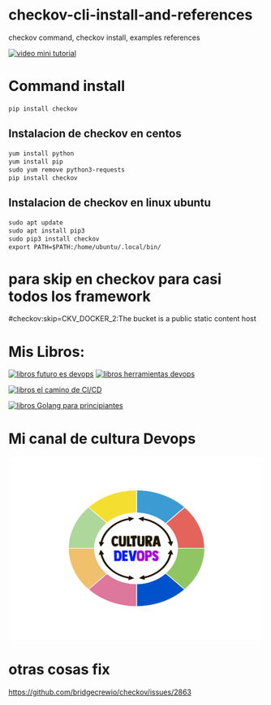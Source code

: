 # checkov-cli-install-and-references
checkov command, checkov install, examples references



[![video mini tutorial](https://i.ytimg.com/vi/t5Dx7Qx3MwE/hqdefault.jpg?sqp=-oaymwEXCNACELwBSFryq4qpAwkIARUAAIhCGAE=&rs=AOn4CLDPKl4nLpOIyVpgsETLsunUi9s8cg)](https://youtu.be/t5Dx7Qx3MwE)


# Command install 

    pip install checkov

## Instalacion de checkov en centos 
    yum install python
    yum install pip
    sudo yum remove python3-requests
    pip install checkov

## Instalacion de checkov en linux ubuntu
    sudo apt update 
    sudo apt install pip3
    sudo pip3 install checkov
    export PATH=$PATH:/home/ubuntu/.local/bin/



# para skip en checkov para casi todos los framework
#checkov:skip=CKV_DOCKER_2:The bucket is a public static content host



# Mis Libros:

[![libros futuro es devops ](https://m.media-amazon.com/images/W/MEDIAX_792452-T2/images/I/71rVlfW9fqL._SY522_.jpg)](https://amzn.to/3S8AGG9) [![libros herramientas devops](https://m.media-amazon.com/images/W/MEDIAX_792452-T2/images/I/71fOBQCvIcL._SY342_.jpg)](https://amzn.to/3ga1c4E)

[![libros el camino de CI/CD](https://m.media-amazon.com/images/W/MEDIAX_792452-T2/images/I/71d8ijJbbAL._SY425_.jpg)](https://www.amazon.com/dp/B0C6PMSJ4Q)



[![libros Golang para principiantes](https://m.media-amazon.com/images/W/MEDIAX_792452-T2/images/I/71-hNwsug9L._SY425_.jpg)](https://www.amazon.com/dp/B0CK8519JM)


# Mi canal de cultura Devops

[![canal de youtube sobre devops ](https://github.com/culturadevops/ecs_para_principiantes/blob/master/recursos/culturadevops.png)](https://www.youtube.com/channel/UCfJ67eVA7DkKbbIF5ceJDMA?sub_confirmation=1) 



# otras cosas fix
https://github.com/bridgecrewio/checkov/issues/2863
